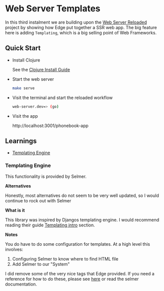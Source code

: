 # Web Server Templates

In this third instalment we are building upon the [Web Server Reloaded](https://github.com/tkjone/reveng-edge/tree/master/web-server-reloaded) project by showing how Edge put together a SSR web app. The big feature here is adding `Templating`, which is a big selling point of Web Frameworks.

## Quick Start

- Install Clojure

  See the [Clojure Install Guide](https://clojure.org/guides/getting_started)

- Start the web server

  ```bash
  make serve
  ```

- Visit the terminal and start the reloaded workflow

  ```bash
  web-server.dev=> (go)
  ```

- Visit the app

  http://localhost:3001/phonebook-app

## Learnings

- [Templating Engine](#templating-engine)

### Templating Engine

This functionality is provided by Selmer.

**Alternatives**

Honestly, most alternatives do not seem to be very well updated, so I would continue to rock out with Selmer

**What is it**

This library was inspired by Djangos templating engine. I would recommend reading their guide [Templating intro](https://docs.djangoproject.com/en/2.0/topics/templates/) section.

**Notes**

You do have to do some configuration for templates. At a high level this involves:

1.  Configuring Selmer to know where to find HTML file
2.  Add Selmer to our "System"

I did remove some of the very nice tags that Edge provided. If you need a reference for how to do these, please see [here](https://github.com/juxt/edge/blob/a3902a7771b51bb57c159cc9d5ec5619dde84b7f/app/src/edge/phonebook.clj) or read the selmer documentation.
